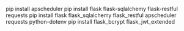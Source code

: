 pip install apscheduler
pip install flask flask-sqlalchemy flask-restful requests
pip install flask flask_sqlalchemy flask_restful apscheduler requests python-dotenv
pip install flask_bcrypt flask_jwt_extended